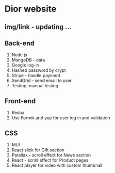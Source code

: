 # Dior website

## img/link - updating ...

## Back-end

1. Node js
2. MongoDB - data
3. Google log-in
4. Hashed password by crypt
5. Stripe - handle payment
6. SendGrid - send email to user
7. Testing: manual testing

## Front-end

1. Redux
2. Use Formik and yup for user log in and validation

## CSS

1. MUI
2. React slick for Gift section
3. Parallax - scroll effect for News section
4. React - scroll effect for Product pages
5. React player for video with custom thumbnail
